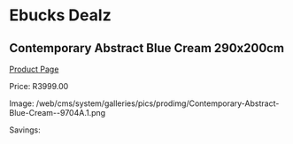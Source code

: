 
# Ebucks Dealz
## Contemporary Abstract Blue Cream 290x200cm
[Product Page](https://www.ebucks.com/web/shop/productSelected.do?prodId=1210442268&catId=1209942745)

Price: R3999.00

Image: /web/cms/system/galleries/pics/prodimg/Contemporary-Abstract-Blue-Cream--9704A.1.png

Savings: 


	